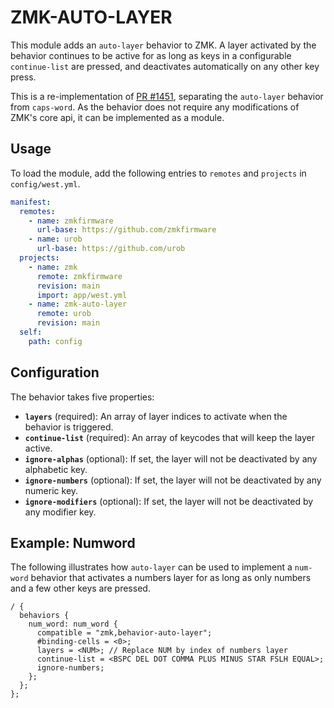 # ZMK-AUTO-LAYER

This module adds an `auto-layer` behavior to ZMK. A layer activated by the behavior continues to be
active for as long as keys in a configurable `continue-list` are pressed, and deactivates
automatically on any other key press.

This is a re-implementation of [PR #1451](https://github.com/zmkfirmware/zmk/pull/1451), separating
the `auto-layer` behavior from `caps-word`. As the behavior does not require any modifications of
ZMK's core api, it can be implemented as a module.

## Usage

To load the module, add the following entries to `remotes` and `projects` in `config/west.yml`.

```yaml
manifest:
  remotes:
    - name: zmkfirmware
      url-base: https://github.com/zmkfirmware
    - name: urob
      url-base: https://github.com/urob
  projects:
    - name: zmk
      remote: zmkfirmware
      revision: main
      import: app/west.yml
    - name: zmk-auto-layer
      remote: urob
      revision: main
  self:
    path: config
```

## Configuration

The behavior takes five properties:

- **`layers`** (required): An array of layer indices to activate when the behavior is triggered.
- **`continue-list`** (required): An array of keycodes that will keep the layer active.
- **`ignore-alphas`** (optional): If set, the layer will not be deactivated by any alphabetic key.
- **`ignore-numbers`** (optional): If set, the layer will not be deactivated by any numeric key.
- **`ignore-modifiers`** (optional): If set, the layer will not be deactivated by any modifier key.

## Example: Numword

The following illustrates how `auto-layer` can be used to implement a `num-word` behavior that
activates a numbers layer for as long as only numbers and a few other keys are pressed.

```dts
/ {
  behaviors {
    num_word: num_word {
      compatible = "zmk,behavior-auto-layer";
      #binding-cells = <0>;
      layers = <NUM>; // Replace NUM by index of numbers layer
      continue-list = <BSPC DEL DOT COMMA PLUS MINUS STAR FSLH EQUAL>;
      ignore-numbers;
    };
  };
};
```
